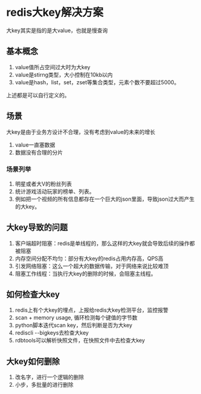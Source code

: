 # redis大key解决方案

大key其实是指的是大value，也就是慢查询
## 基本概念
1. value值所占空间过大时为大key
2. value是stirng类型，大小控制在10kb以内
3. value是hash，list，set，zset等集合类型，元素个数不要超过5000。

上述都是可以自行定义的。

## 场景
大key是由于业务方设计不合理，没有考虑到value的未来的增长
1. value一直塞数据
2. 数据没有合理的分片

### 场景列举
1. 明星或者大V的粉丝列表
2. 统计游戏活动玩家的榜单、列表。
3. 例如把一个视频的所有信息都存在一个巨大的json里面，导致json过大而产生的大key。

## 大key导致的问题
1. 客户端超时阻塞：redis是单线程的，那么这样的大key就会导致后续的操作都被阻塞
2. 内存空间分配不均匀：部分有大key的redis占用内存高，QPS高
3. 引发网络阻塞：这么一个超大的数据传输，对于网络来说比较难顶
4. 阻塞工作线程：当执行大key的删除的时候，会阻塞主线程。

## 如何检查大key
1. redis上有个大key的埋点，上报给redis大key检测平台，监控报警
2. scan + memory usage, 循环检测每个键值的字节数
3. python脚本迭代scan key，然后判断是否为大key
4. rediscli --bigkeys去检查大key
5. rdbtools可以解析快照文件，在快照文件中去检查大key

## 大key如何删除
1. 改名字，进行一个逻辑的删除
2. 小步，多批量的进行删除